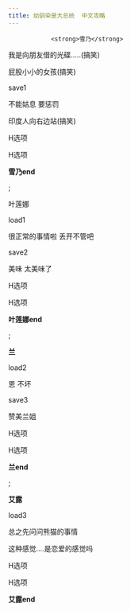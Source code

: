 ```yaml
---
title: 幼驯染是大总统  中文攻略
---
```


                <strong>雪乃</strong>



我是向朋友借的光碟.....(搞笑)



屁股小小的女孩(搞笑)



save1



不能姑息 要惩罚



印度人向右边站(搞笑)



H选项



H选项



<strong>雪乃end</strong>



 ;



叶莲娜



load1



很正常的事情啦 丢开不管吧



save2



美味 太美味了



H选项



H选项



<strong>叶莲娜end</strong>



 ;



<strong>兰</strong>



load2



恩 不坏



save3



赞美兰姐



H选项



H选项



<strong>兰end</strong>



 ;



<strong>艾露</strong>



load3



总之先问问熊猫的事情



这种感觉....是恋爱的感觉吗



H选项



H选项



<strong>艾露end</strong>


              
